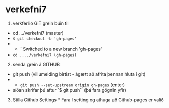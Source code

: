 # verkefni7

1. verkferlið GIT grein búin til
  * cd .../verkefni7 (master)
  * `$ git checkout -b 'gh-pages'`
  *  * ` Switched to a new branch 'gh-pages' 
  * `cd ..../verkefni7 (gh-pages)`
 2. senda grein á GITHUB
   * git push (villumelding birtist - ágætt að afrita þennan hluta í git)
   * * ` git push --set-upstream origin gh-pages ` (enter)
   * síðan skrifar þú aftur `$ git push`` (þá fara gögnin yfir)
  3. Stilla Github Settings
    * Fara í setting og athuga að Github-pages er valið
    
    
   
   
   
  
